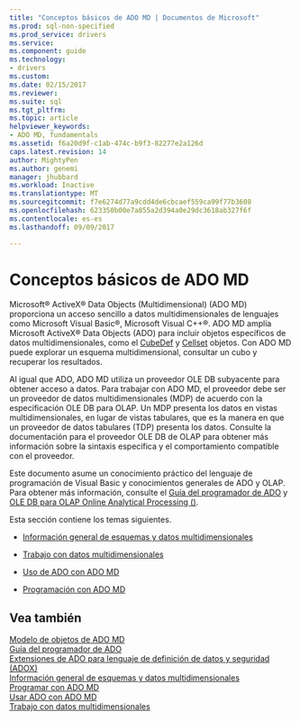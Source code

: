 ```yaml
---
title: "Conceptos básicos de ADO MD | Documentos de Microsoft"
ms.prod: sql-non-specified
ms.prod_service: drivers
ms.service: 
ms.component: guide
ms.technology:
- drivers
ms.custom: 
ms.date: 02/15/2017
ms.reviewer: 
ms.suite: sql
ms.tgt_pltfrm: 
ms.topic: article
helpviewer_keywords:
- ADO MD, fundamentals
ms.assetid: f6a20d9f-c1ab-474c-b9f3-82277e2a126d
caps.latest.revision: 14
author: MightyPen
ms.author: genemi
manager: jhubbard
ms.workload: Inactive
ms.translationtype: MT
ms.sourcegitcommit: f7e6274d77a9cdd4de6cbcaef559ca99f77b3608
ms.openlocfilehash: 623350b00e7a855a2d394a0e29dc3618ab327f6f
ms.contentlocale: es-es
ms.lasthandoff: 09/09/2017

---
```

# <a name="ado-md-fundamentals"></a>Conceptos básicos de ADO MD
Microsoft® ActiveX® Data Objects (Multidimensional) (ADO MD) proporciona un acceso sencillo a datos multidimensionales de lenguajes como Microsoft Visual Basic®, Microsoft Visual C++®. ADO MD amplía Microsoft ActiveX® Data Objects (ADO) para incluir objetos específicos de datos multidimensionales, como el [CubeDef](../../../ado/reference/ado-md-api/cubedef-object-ado-md.md) y [Cellset](../../../ado/reference/ado-md-api/cellset-object-ado-md.md) objetos. Con ADO MD puede explorar un esquema multidimensional, consultar un cubo y recuperar los resultados.  
  
 Al igual que ADO, ADO MD utiliza un proveedor OLE DB subyacente para obtener acceso a datos. Para trabajar con ADO MD, el proveedor debe ser un proveedor de datos multidimensionales (MDP) de acuerdo con la especificación OLE DB para OLAP. Un MDP presenta los datos en vistas multidimensionales, en lugar de vistas tabulares, que es la manera en que un proveedor de datos tabulares (TDP) presenta los datos. Consulte la documentación para el proveedor OLE DB de OLAP para obtener más información sobre la sintaxis específica y el comportamiento compatible con el proveedor.  
  
 Este documento asume un conocimiento práctico del lenguaje de programación de Visual Basic y conocimientos generales de ADO y OLAP. Para obtener más información, consulte el [Guía del programador de ADO](../../../ado/guide/ado-programmer-s-guide.md) y [OLE DB para OLAP Online Analytical Processing ()](https://msdn.microsoft.com/library/windows/desktop/ms717005.aspx).  
  
 Esta sección contiene los temas siguientes.  
  
-   [Información general de esquemas y datos multidimensionales](../../../ado/guide/multidimensional/overview-of-multidimensional-schemas-and-data.md)  
  
-   [Trabajo con datos multidimensionales](../../../ado/guide/multidimensional/working-with-multidimensional-data.md)  
  
-   [Uso de ADO con ADO MD](../../../ado/guide/multidimensional/using-ado-with-ado-md.md)  
  
-   [Programación con ADO MD](../../../ado/guide/multidimensional/programming-with-ado-md.md)  
  
## <a name="see-also"></a>Vea también  
 [Modelo de objetos de ADO MD](../../../ado/reference/ado-md-api/ado-md-object-model.md)   
 [Guía del programador de ADO](../../../ado/guide/ado-programmer-s-guide.md)   
 [Extensiones de ADO para lenguaje de definición de datos y seguridad (ADOX)](../../../ado/guide/extensions/ado-extensions-for-data-definition-language-and-security-adox.md)   
 [Información general de esquemas y datos multidimensionales](../../../ado/guide/multidimensional/overview-of-multidimensional-schemas-and-data.md)   
 [Programar con ADO MD](../../../ado/guide/multidimensional/programming-with-ado-md.md)   
 [Usar ADO con ADO MD](../../../ado/guide/multidimensional/using-ado-with-ado-md.md)   
 [Trabajo con datos multidimensionales](../../../ado/guide/multidimensional/working-with-multidimensional-data.md)

